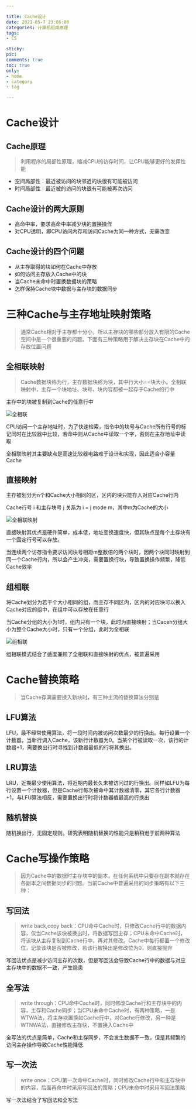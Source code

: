 ```yaml
---

title: Cache设计
date: 2021-05-7 23:06:08
categories: 计算机组成原理
tags:
- CS

sticky: 
pic:
comments: true
toc: true
only:
- home
- category
- tag

---
```


# Cache设计

## Cache原理

> 利用程序的局部性原理，缩减CPU的访存时间，让CPU能够更好的发挥性能

* 空间局部性：最近被访问的块邻近的块很有可能被访问
* 时间局部性：最近被的访问的块很有可能被再次访问

## Cache设计的两大原则

* 高命中率，要求高命中率减少块的置换操作
* 对CPU透明，即CPU访问内存和访问Cache为同一种方式，无需改变

## Cache设计的四个问题

* 从主存取得的块如何在Cache中存放
* 如何访问主存放入Cache中的块
* 当Cache未命中时置换数据块的策略
* 怎样保持Cache块中数据与主存块的数据同步

# 三种Cache与主存地址映射策略

> 通常Cache相对于主存都十分小，所以主存块的哪些部分放入有限的Cache空间中是一个很重要的问题。下面有三种策略用于解决主存块在Cache中的存放位置问题


## 全相联映射

> Cache数据块称为行，主存数据块称为块，其中行大小==块大小。全相联映射中，主存一个块地址、块号、块内容都被一起存于Cache的行中

主存中的块被复制到Cache的任意行中

![全相联](https://i.loli.net/2021/02/09/rsdg2fLWOGitSzp.png)

CPU访问一个主存地址时，为了快速检索，指令中的块号与Cache所有行号的标记同时在比较器中比较，若命中则从Cache中读取一个字，否则在主存地址中读取

全相联映射其主要缺点是高速比较器电路难于设计和实现，因此适合小容量Cache

## 直接映射

主存被划分为n个和Cache大小相同的区，区内的块只能存入对应Cache行内

Cache行号 i 和主存块号 j 关系为 i = j mode m，其中m为Cache的大小

![全相联映射](https://i.loli.net/2021/02/09/1zF6SnI5QXZMYqV.png)



直接映射其优点是硬件简单，成本低，地址变换速度快，但其缺点是每个主存块有一个固定行号可以存放。

当连续两个访存指令要求访问块号相距m整数倍的两个块时，因两个块同时映射到同一个Cache行内，所以会产生冲突，需要置换行块，导致置换操作频繁，降低Cache效率

## 组相联

将Cache划分为若干个大小相同的组，而主存不同区内，区内的对应块可以换入Cache对应的组中，在组中可以存放在任意行

当Cache分组的大小为1时，组内只有一个块，此时为直接映射；当Caceh分组大小为整个Cache大小时，只有一个分组，此时为全相联

![组相联](https://i.loli.net/2021/02/09/ujlnd1BE5Q2NTZw.png)

组相联模式结合了适度兼顾了全相联和直接映射的优点，被普遍采用

# Cache替换策略

> 当Cache存满需要换入新块时，有三种主流的替换算法分别是

## LFU算法

LFU，最不经常使用算法，将一段时间内被访问次数最少的行换出。每行设置一个计数器，当新行调入Cache，该新行计数器为0。当某个行被读取一次，该行的计数器+1，需要换出行时寻找到计数器最低的行将其换出。

## LRU算法

LRU，近期最少使用算法，将近期内最长久未被访问过的行换出。同样如LFU为每行设置一个计数器，但是Cache行每次被命中其计数器清零，其它各行计数器+1，与LFU算法相反，需要置换出行时将计数器值最高的行换出

## 随机替换

随机换出行，无固定规则。研究表明随机替换的性能只是稍稍逊于前两种算法

# Cache写操作策略

> 因为Cache中的数据时主存块中的副本，在任何系统中只要存在副本就存在各副本之间数据同步的问题。当前Cache中普遍采用的同步策略有以下三种：

## 写回法

> write back,copy back：CPU命中Cache时，只修改Cache行中的数据内容，仅当Cache该块被换出时，将数据写回主存；CPU未命中Cache时，将该块从主存复制到Cache行中，再对其修改。Cache中每行都置一个修改位，记录该块是否被修改，若该行被换出是修改位为0，则直接抛弃

写回法优点是减少访问主存的次数，但是写回法会导致Cache行中的数据与对应主存块中的数据不一致，产生隐患

## 全写法

> write through：CPU命中Cache时，同时修改Cache行和主存块中的内容，主存和Cache同步；当CPU未命中Cache时，有两种策略，一是WTWA法，将主存块置换如Cache行中，对Cache行修改，另一种是WTNWA法，直接修改主存块，不置换入Cache中

全写法的优点是简单，Cache和主存同步，不会发生数据不一致，但是其频繁的访问主存操作导致Cache性能降低

## 写一次法

> write once：CPU第一次命中Cache时，同时修改Cache行中和主存块中的内容，后面再命中时采用写回法的策略；CPU未命中时采用写回法策略

写一次法结合了写回法和全写法